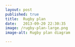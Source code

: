 ```yaml
---
layout: post
published: true
title:  Rugby plan
date:   2013-09-20 22:30:35
image: /rugby-plan-large.png
image-alt: Rugby plan diagram

---
```

